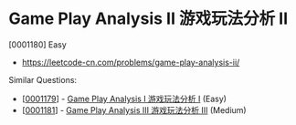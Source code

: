 # Game Play Analysis II 游戏玩法分析 II

[0001180] Easy

- https://leetcode-cn.com/problems/game-play-analysis-ii/

Similar Questions:

- [[0001179](https://leetcode-cn.com/problems/game-play-analysis-i/)] - [Game Play Analysis I 游戏玩法分析 I](./0001179.game-play-analysis-i.md) (Easy)
- [[0001181](https://leetcode-cn.com/problems/game-play-analysis-iii/)] - [Game Play Analysis III 游戏玩法分析 III](./0001181.game-play-analysis-iii.md) (Medium)
